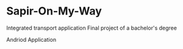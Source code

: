 # Sapir-On-My-Way
Integrated transport application
Final project of a bachelor's degree

Andriod Application
